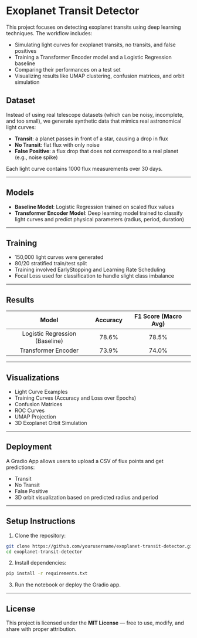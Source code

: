 
# Exoplanet Transit Detector

This project focuses on detecting exoplanet transits using deep learning techniques. The workflow includes:
- Simulating light curves for exoplanet transits, no transits, and false positives
- Training a Transformer Encoder model and a Logistic Regression baseline
- Comparing their performances on a test set
- Visualizing results like UMAP clustering, confusion matrices, and orbit simulation

## Dataset
Instead of using real telescope datasets (which can be noisy, incomplete, and too small), we generate synthetic data that mimics real astronomical light curves:
- **Transit**: a planet passes in front of a star, causing a drop in flux
- **No Transit**: flat flux with only noise
- **False Positive**: a flux drop that does not correspond to a real planet (e.g., noise spike)

Each light curve contains 1000 flux measurements over 30 days.

---

## Models
- **Baseline Model**: Logistic Regression trained on scaled flux values
- **Transformer Encoder Model**: Deep learning model trained to classify light curves and predict physical parameters (radius, period, duration)

---

## Training
- 150,000 light curves were generated
- 80/20 stratified train/test split
- Training involved EarlyStopping and Learning Rate Scheduling
- Focal Loss used for classification to handle slight class imbalance

---

## Results
| Model | Accuracy | F1 Score (Macro Avg) |
|:-----:|:--------:|:--------------------:|
| Logistic Regression (Baseline) | 78.6% | 78.5% |
| Transformer Encoder | 73.9% | 74.0% |

---

## Visualizations
- Light Curve Examples
- Training Curves (Accuracy and Loss over Epochs)
- Confusion Matrices
- ROC Curves
- UMAP Projection
- 3D Exoplanet Orbit Simulation

---

## Deployment
A Gradio App allows users to upload a CSV of flux points and get predictions:
- Transit
- No Transit
- False Positive
- 3D orbit visualization based on predicted radius and period

---

## Setup Instructions

1. Clone the repository:
```bash
git clone https://github.com/yourusername/exoplanet-transit-detector.git
cd exoplanet-transit-detector
```

2. Install dependencies:
```bash
pip install -r requirements.txt
```

3. Run the notebook or deploy the Gradio app.

---

## License
This project is licensed under the **MIT License** — free to use, modify, and share with proper attribution.
